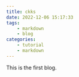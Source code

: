 ```yaml
---
title: ckks
date: 2022-12-06 15:17:33
tags:
	- markdown
	- blog
categories:
    - tutorial
    - markdown
---
```


This is the first blog.